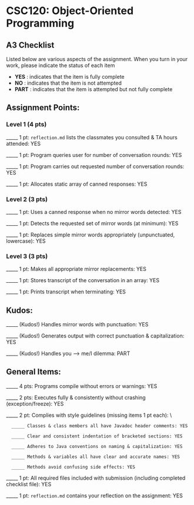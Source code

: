 # CSC120: Object-Oriented Programming
## A3 Checklist

Listed below are various aspects of the assignment.  When you turn in your work, please indicate the status of each item

- **YES** : indicates that the item is fully complete
- **NO** : indicates that the item is not attempted
- **PART** : indicates that the item is attempted but not fully complete


## Assignment Points:

### Level 1 (4 pts)

_____ 1 pt: `reflection.md` lists the classmates you consulted & TA hours attended: YES

_____ 1 pt: Program queries user for number of conversation rounds:  YES

_____ 1 pt: Program carries out requested number of conversation rounds: YES

_____ 1 pt: Allocates static array of canned responses: YES

### Level 2 (3 pts)

_____ 1 pt: Uses a canned response when no mirror words detected: YES

_____ 1 pt: Detects the requested set of mirror words (at minimum): YES

_____ 1 pt: Replaces simple mirror words appropriately (unpunctuated, lowercase): YES

### Level 3 (3 pts)

_____ 1 pt: Makes all appropriate mirror replacements: YES

_____ 1 pt: Stores transcript of the conversation in an array: YES

_____ 1 pt: Prints transcript when terminating: YES

## Kudos:

_____ (Kudos!) Handles mirror words with punctuation: YES

_____ (Kudos!) Generates output with correct punctuation & capitalization: YES

_____ (Kudos!) Handles you --> me/I dilemma: PART



## General Items:

_____ 4 pts: Programs compile without errors or warnings: YES

_____ 2 pts: Executes fully & consistently without crashing (exception/freeze): YES

_____ 2 pt: Complies with style guidelines (missing items 1 pt each): \

      _____ Classes & class members all have Javadoc header comments: YES

      _____ Clear and consistent indentation of bracketed sections: YES

      _____ Adheres to Java conventions on naming & capitalization: YES

      _____ Methods & variables all have clear and accurate names: YES

      _____ Methods avoid confusing side effects: YES

_____ 1 pt: All required files included with submission (including completed checklist file): YES

_____ 1 pt: `reflection.md` contains your reflection on the assignment: YES
